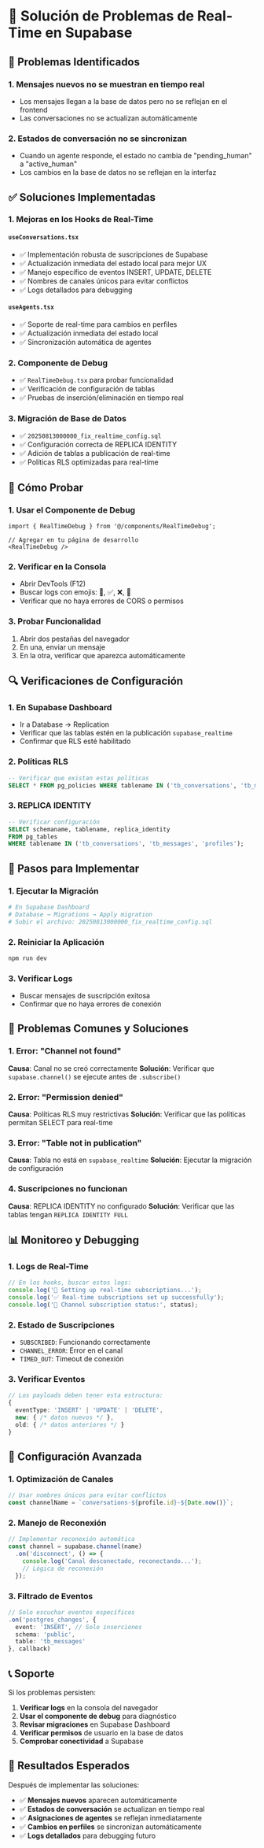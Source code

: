 # 🔧 Solución de Problemas de Real-Time en Supabase

## 🚨 Problemas Identificados

### 1. **Mensajes nuevos no se muestran en tiempo real**
- Los mensajes llegan a la base de datos pero no se reflejan en el frontend
- Las conversaciones no se actualizan automáticamente

### 2. **Estados de conversación no se sincronizan**
- Cuando un agente responde, el estado no cambia de "pending_human" a "active_human"
- Los cambios en la base de datos no se reflejan en la interfaz

## ✅ Soluciones Implementadas

### 1. **Mejoras en los Hooks de Real-Time**

#### `useConversations.tsx`
- ✅ Implementación robusta de suscripciones de Supabase
- ✅ Actualización inmediata del estado local para mejor UX
- ✅ Manejo específico de eventos INSERT, UPDATE, DELETE
- ✅ Nombres de canales únicos para evitar conflictos
- ✅ Logs detallados para debugging

#### `useAgents.tsx`
- ✅ Soporte de real-time para cambios en perfiles
- ✅ Actualización inmediata del estado local
- ✅ Sincronización automática de agentes

### 2. **Componente de Debug**
- ✅ `RealTimeDebug.tsx` para probar funcionalidad
- ✅ Verificación de configuración de tablas
- ✅ Pruebas de inserción/eliminación en tiempo real

### 3. **Migración de Base de Datos**
- ✅ `20250813000000_fix_realtime_config.sql`
- ✅ Configuración correcta de REPLICA IDENTITY
- ✅ Adición de tablas a publicación de real-time
- ✅ Políticas RLS optimizadas para real-time

## 🧪 Cómo Probar

### 1. **Usar el Componente de Debug**
```tsx
import { RealTimeDebug } from '@/components/RealTimeDebug';

// Agregar en tu página de desarrollo
<RealTimeDebug />
```

### 2. **Verificar en la Consola**
- Abrir DevTools (F12)
- Buscar logs con emojis: 🔄, ✅, ❌, 📡
- Verificar que no haya errores de CORS o permisos

### 3. **Probar Funcionalidad**
1. Abrir dos pestañas del navegador
2. En una, enviar un mensaje
3. En la otra, verificar que aparezca automáticamente

## 🔍 Verificaciones de Configuración

### 1. **En Supabase Dashboard**
- Ir a Database → Replication
- Verificar que las tablas estén en la publicación `supabase_realtime`
- Confirmar que RLS esté habilitado

### 2. **Políticas RLS**
```sql
-- Verificar que existan estas políticas
SELECT * FROM pg_policies WHERE tablename IN ('tb_conversations', 'tb_messages', 'profiles');
```

### 3. **REPLICA IDENTITY**
```sql
-- Verificar configuración
SELECT schemaname, tablename, replica_identity 
FROM pg_tables 
WHERE tablename IN ('tb_conversations', 'tb_messages', 'profiles');
```

## 🚀 Pasos para Implementar

### 1. **Ejecutar la Migración**
```bash
# En Supabase Dashboard
# Database → Migrations → Apply migration
# Subir el archivo: 20250813000000_fix_realtime_config.sql
```

### 2. **Reiniciar la Aplicación**
```bash
npm run dev
```

### 3. **Verificar Logs**
- Buscar mensajes de suscripción exitosa
- Confirmar que no haya errores de conexión

## 🐛 Problemas Comunes y Soluciones

### 1. **Error: "Channel not found"**
**Causa**: Canal no se creó correctamente
**Solución**: Verificar que `supabase.channel()` se ejecute antes de `.subscribe()`

### 2. **Error: "Permission denied"**
**Causa**: Políticas RLS muy restrictivas
**Solución**: Verificar que las políticas permitan SELECT para real-time

### 3. **Error: "Table not in publication"**
**Causa**: Tabla no está en `supabase_realtime`
**Solución**: Ejecutar la migración de configuración

### 4. **Suscripciones no funcionan**
**Causa**: REPLICA IDENTITY no configurado
**Solución**: Verificar que las tablas tengan `REPLICA IDENTITY FULL`

## 📊 Monitoreo y Debugging

### 1. **Logs de Real-Time**
```typescript
// En los hooks, buscar estos logs:
console.log('🔄 Setting up real-time subscriptions...');
console.log('✅ Real-time subscriptions set up successfully');
console.log('📡 Channel subscription status:', status);
```

### 2. **Estado de Suscripciones**
- `SUBSCRIBED`: Funcionando correctamente
- `CHANNEL_ERROR`: Error en el canal
- `TIMED_OUT`: Timeout de conexión

### 3. **Verificar Eventos**
```typescript
// Los payloads deben tener esta estructura:
{
  eventType: 'INSERT' | 'UPDATE' | 'DELETE',
  new: { /* datos nuevos */ },
  old: { /* datos anteriores */ }
}
```

## 🔧 Configuración Avanzada

### 1. **Optimización de Canales**
```typescript
// Usar nombres únicos para evitar conflictos
const channelName = `conversations-${profile.id}-${Date.now()}`;
```

### 2. **Manejo de Reconexión**
```typescript
// Implementar reconexión automática
const channel = supabase.channel(name)
  .on('disconnect', () => {
    console.log('Canal desconectado, reconectando...');
    // Lógica de reconexión
  });
```

### 3. **Filtrado de Eventos**
```typescript
// Solo escuchar eventos específicos
.on('postgres_changes', {
  event: 'INSERT', // Solo inserciones
  schema: 'public',
  table: 'tb_messages'
}, callback)
```

## 📞 Soporte

Si los problemas persisten:

1. **Verificar logs** en la consola del navegador
2. **Usar el componente de debug** para diagnóstico
3. **Revisar migraciones** en Supabase Dashboard
4. **Verificar permisos** de usuario en la base de datos
5. **Comprobar conectividad** a Supabase

## 🎯 Resultados Esperados

Después de implementar las soluciones:

- ✅ **Mensajes nuevos** aparecen automáticamente
- ✅ **Estados de conversación** se actualizan en tiempo real
- ✅ **Asignaciones de agentes** se reflejan inmediatamente
- ✅ **Cambios en perfiles** se sincronizan automáticamente
- ✅ **Logs detallados** para debugging futuro





